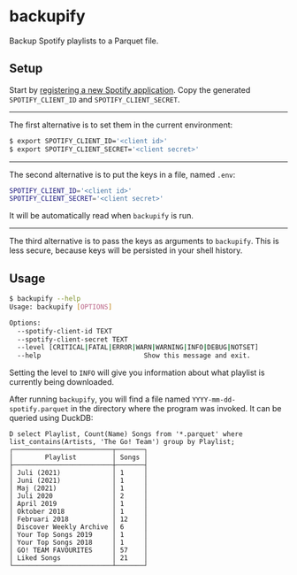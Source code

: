 # backupify

Backup Spotify playlists to a Parquet file.

## Setup

Start by [registering a new Spotify application](https://developer.spotify.com/dashboard/). Copy the generated `SPOTIFY_CLIENT_ID` and `SPOTIFY_CLIENT_SECRET`.

---

The first alternative is to set them in the current environment:

```bash
$ export SPOTIFY_CLIENT_ID='<client id>'
$ export SPOTIFY_CLIENT_SECRET='<client secret>'
```

---

The second alternative is to put the keys in a file, named `.env`:

```bash
SPOTIFY_CLIENT_ID='<client id>'
SPOTIFY_CLIENT_SECRET='<client secret>'
```

It will be automatically read when `backupify` is run.

---

The third alternative is to pass the keys as arguments to `backupify`. This is less secure, because keys will be persisted in your shell history.

## Usage

```bash
$ backupify --help
Usage: backupify [OPTIONS]

Options:
  --spotify-client-id TEXT
  --spotify-client-secret TEXT
  --level [CRITICAL|FATAL|ERROR|WARN|WARNING|INFO|DEBUG|NOTSET]
  --help                          Show this message and exit.
```

Setting the level to `INFO` will give you information about what playlist is currently being downloaded.

After running `backupify`, you will find a file named `YYYY-mm-dd-spotify.parquet` in the directory where the program was invoked. It can be queried using DuckDB:

```
D select Playlist, Count(Name) Songs from '*.parquet' where list_contains(Artists, 'The Go! Team') group by Playlist;
┌─────────────────────────┬───────┐
│        Playlist         │ Songs │
├─────────────────────────┼───────┤
│ Juli (2021)             │ 1     │
│ Juni (2021)             │ 1     │
│ Maj (2021)              │ 1     │
│ Juli 2020               │ 2     │
│ April 2019              │ 1     │
│ Oktober 2018            │ 1     │
│ Februari 2018           │ 12    │
│ Discover Weekly Archive │ 6     │
│ Your Top Songs 2019     │ 1     │
│ Your Top Songs 2018     │ 1     │
│ GO! TEAM FAVOURITES     │ 57    │
│ Liked Songs             │ 21    │
└─────────────────────────┴───────┘
```
